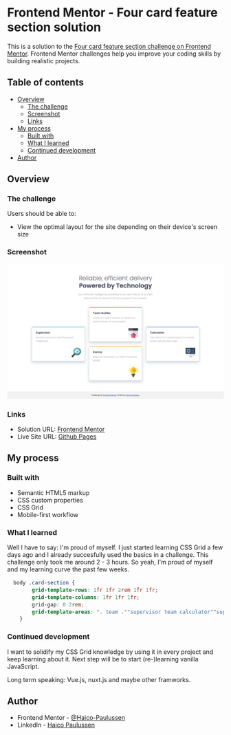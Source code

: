 # Frontend Mentor - Four card feature section solution

This is a solution to the [Four card feature section challenge on Frontend Mentor](https://www.frontendmentor.io/challenges/four-card-feature-section-weK1eFYK). Frontend Mentor challenges help you improve your coding skills by building realistic projects. 

## Table of contents

- [Overview](#overview)
  - [The challenge](#the-challenge)
  - [Screenshot](#screenshot)
  - [Links](#links)
- [My process](#my-process)
  - [Built with](#built-with)
  - [What I learned](#what-i-learned)
  - [Continued development](#continued-development)
- [Author](#author)

## Overview

### The challenge

Users should be able to:

- View the optimal layout for the site depending on their device's screen size

### Screenshot

![](./screenshot.png)

### Links

- Solution URL: [Frontend Mentor](https://www.frontendmentor.io/solutions/responsive-4-card-landing-page-with-css-grid-uk-SmLmSc)
- Live Site URL: [Github Pages](https://haico-paulussen.github.io/four-card-css-grid/)

## My process

### Built with

- Semantic HTML5 markup
- CSS custom properties
- CSS Grid
- Mobile-first workflow

### What I learned

Well I have to say: I'm proud of myself. I just started learning CSS Grid a few days ago and I already succesfully used the basics in a challenge. This challenge only took me around 2 - 3 hours. So yeah, I'm proud of myself and my learning curve the past few weeks. 

```css
  body .card-section {
        grid-template-rows: 1fr 1fr 2rem 1fr 1fr;
        grid-template-columns: 1fr 1fr 1fr;
        grid-gap: 0 2rem;
        grid-template-areas: ". team .""supervisor team calculator""supervisor . calculator""supervisor karma calculator"". karma .";
    }
```

### Continued development

I want to solidify my CSS Grid knowledge by using it in every project and keep learning about it. Next step will be to start (re-)learning vanilla JavaScript.

Long term speaking: Vue.js, nuxt.js and maybe other framworks.

## Author

- Frontend Mentor - [@Haico-Paulussen](https://www.frontendmentor.io/profile/Haico-Paulussen)
- LinkedIn - [Haico Paulussen](https://www.linkedin.com/in/haico-paulussen-160281158/)

